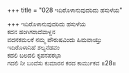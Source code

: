 +++
title = "028 ಇದಿರೊಳಾನುವುದರಿದು ಹಸುಳೆಯ"

+++
ಇದಿರೊಳಾನುವುದರಿದು ಹಸುಳೆಯ  
ಕದನ ಹಂಗಿಗರಾದೆವಾಳ್ದನ  
ವದನಕಮಲಕೆ ನಮ್ಮ ಪೌರುಷವಿಂದು ಹಿಮವಾಯ್ತು  
ಇದಿರೊಳಾನಿಹೆ ಶಲ್ಯನೆಡವಂ  
ಕದಲಿ ಬಲದಲಿ ಕೃಪನಪರಭಾ  
ಗದಲಿ ನೀ ಬಂದೆಸು ಕುಮಾರನ ಕರದ ಕಾರ್ಮುಕವ    ॥28॥